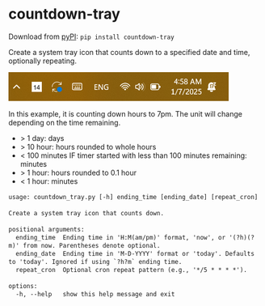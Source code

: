 # countdown-tray

Download from [pyPI](https://pypi.org/project/countdown-tray/): `pip install countdown-tray`

Create a system tray icon that counts down to a specified date and time, optionally repeating.

![countdown-tray](https://raw.githubusercontent.com/funblaster22/countdown-tray/refs/heads/main/docs/demo.png)

In this example, it is counting down hours to 7pm. The unit will change depending on the time remaining.

- \> 1 day: days
- \> 10 hour: hours rounded to whole hours
- \< 100 minutes IF timer started with less than 100 minutes remaining: minutes
- \> 1 hour: hours rounded to 0.1 hour
- < 1 hour: minutes

```
usage: countdown_tray.py [-h] ending_time [ending_date] [repeat_cron]

Create a system tray icon that counts down.

positional arguments:
  ending_time  Ending time in 'H:M(am/pm)' format, 'now', or '(?h)(?m)' from now. Parentheses denote optional.
  ending_date  Ending time in 'M-D-YYYY' format or 'today'. Defaults to 'today'. Ignored if using `?h?m` ending time.
  repeat_cron  Optional cron repeat pattern (e.g., '*/5 * * * *').

options:
  -h, --help   show this help message and exit
```
